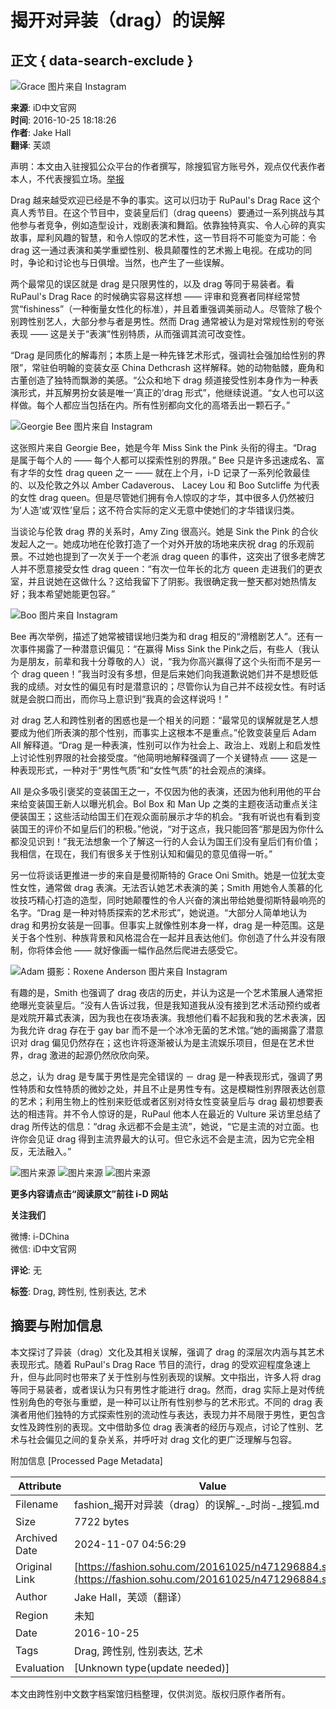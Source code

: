 # 揭开对异装（drag）的误解

## 正文 { data-search-exclude }


![Grace 图片来自 Instagram](https://img.mp.itc.cn/upload/20161025/3061a0a10a88489db3f36d695ffd4cba_th.jpeg)

**来源**: iD中文官网  
**时间**: 2016-10-25 18:18:26  
**作者**: Jake Hall  
**翻译**: 芙颂  

声明：本文由入驻搜狐公众平台的作者撰写，除搜狐官方账号外，观点仅代表作者本人，不代表搜狐立场。[举报](https://quan.sohu.com/q/545c9b6bf6c43b5569fe64a2)

Drag 越来越受欢迎已经是不争的事实。这可以归功于 RuPaul's Drag Race 这个真人秀节目。在这个节目中，变装皇后们（drag queens）要通过一系列挑战与其他参与者竞争，例如造型设计，戏剧表演和舞蹈。依靠独特真实、令人心碎的真实故事，犀利风趣的智慧，和令人惊叹的艺术性，这一节目将不可能变为可能：令 drag 这一通过表演和美学重塑性别、极具颠覆性的艺术搬上电视。在成功的同时，争论和讨论也与日俱增。当然，也产生了一些误解。

两个最常见的误区就是 drag 是只限男性的，以及 drag 等同于易装者。看 RuPaul's Drag Race 的时候确实容易这样想 —— 评审和竞赛者同样经常赞赏“fishiness”（一种衡量女性化的标准），并且着重强调美丽动人。尽管除了极个别跨性别艺人，大部分参与者是男性。然而 Drag 通常被认为是对常规性别的夸张表现 —— 这是关于“表演”性别特质，从而强调其流可改变性。

“Drag 是同质化的解毒剂；本质上是一种先锋艺术形式，强调社会强加给性别的界限”，常驻伯明翰的变装女巫 China Dethcrash 这样解释。她的动物骷髅，鹿角和古董创造了独特而飘渺的美感。“公众和地下 drag 频道接受性别本身作为一种表演形式，并瓦解男扮女装是唯一‘真正的’drag 形式”，他继续说道。“女人也可以这样做。每个人都应当包括在内。所有性别都向文化的高塔丢出一颗石子。”

![Georgie Bee 图片来自 Instagram](https://img.mp.itc.cn/upload/20161025/ee4eacd9bbe2495b97b9c9c01c9a9370_th.jpeg)

这张照片来自 Georgie Bee，她是今年 Miss Sink the Pink 头衔的得主。“Drag 是属于每个人的 —— 每个人都可以探索性别的界限。” Bee 只是许多迅速成名、富有才华的女性 drag queen 之一 —— 就在上个月，i-D 记录了一系列伦敦最佳的、以及伦敦之外以 Amber Cadaverous、 Lacey Lou 和 Boo Sutcliffe 为代表的女性 drag queen。但是尽管她们拥有令人惊叹的才华，其中很多人仍然被归为‘人造’或‘双性’皇后；这不符合实际的定义无意中使她们的才华错误归类。

当谈论与伦敦 drag 界的关系时，Amy Zing 很高兴。她是 Sink the Pink 的合伙发起人之一。她成功地在伦敦打造了一个对外开放的场地来庆祝 drag 的乐观前景。不过她也提到了一次关于一个老派 drag queen 的事件，这突出了很多老牌艺人并不愿意接受女性 drag queen：“有次一位年长的北方 queen 走进我们的更衣室，并且说她在这做什么？这给我留下了阴影。我很确定我一整天都对她热情友好；我本希望她能更包容。”

![Boo 图片来自 Instagram](https://img.mp.itc.cn/upload/20161025/ab9f89b6bd694af48281fe95bf934826_th.jpeg)

Bee 再次举例，描述了她常被错误地归类为和 drag 相反的“滑稽剧艺人”。还有一次事件揭露了一种潜意识偏见：“在赢得 Miss Sink the Pink之后，有些人（我认为是朋友，前辈和我十分尊敬的人）说，“我为你高兴赢得了这个头衔而不是另一个 drag queen！”我当时没有多想，但是后来她们向我道歉说她们并不是想贬低我的成绩。对女性的偏见有时是潜意识的；尽管你认为自己并不歧视女性。有时话就是会脱口而出，而你马上意识到“我真的会这样说吗！”

对 drag 艺人和跨性别者的困惑也是一个相关的问题：“最常见的误解就是艺人想要成为他们所表演的那个性别，而事实上这根本不是重点。”伦敦变装皇后 Adam All 解释道。“Drag 是一种表演，性别可以作为社会上、政治上、戏剧上和启发性上讨论性别界限的社会接受度。“他简明地解释强调了一个关键特点 —— 这是一种表现形式，一种对于“男性气质”和“女性气质”的社会观点的演绎。

All 是众多吸引褒奖的变装国王之一，不仅因为他的表演，还因为他利用他的平台来给变装国王新人以曝光机会。Bol Box 和 Man Up 之类的主题夜活动重点关注便装国王；这些活动给国王们在观众面前展示才华的机会。“我有听说也有看到变装国王的评价不如皇后们的积极。”他说，“对于这点，我只能回答“那是因为你什么都没见识到！”我无法想象一个了解这一行的人会认为国王们没有皇后们有价值；我相信，在现在，我们有很多关于性别认知和偏见的意见值得一听。”

另一位将谈话更推进一步的来自是曼彻斯特的 Grace Oni Smith。她是一位犹太变性女性，通常做 drag 表演。无法否认她艺术表演的美；Smith 用她令人羡慕的化妆技巧精心打造的造型，同时她颠覆性的令人兴奋的演出带给她曼彻斯特最响亮的名字。“Drag 是一种对特质探索的艺术形式”，她说道。“大部分人简单地认为 drag 和男扮女装是一回事。但事实上就像性别本身一样，drag 是一种范围。这是关于各个性别、种族背景和风格混合在一起并且表达他们。你创造了什么并没有限制，你将体会他 —— 就好像画一幅作品然后爬进去感受它。

![Adam 摄影：Roxene Anderson 图片来自 Instagram](https://img.mp.itc.cn/upload/20161025/ab3539188891406ebb54093a41a395d9_th.jpeg)

有趣的是，Smith 也强调了 drag 夜店的历史，并认为这是一个艺术策展人通常拒绝曝光变装皇后。“没有人告诉过我，但是我知道我从没有接到艺术活动预约或者是戏院开幕式表演，因为我也在夜场表演。我想他们看不起我和我的艺术表演，因为我允许 drag 存在于 gay bar 而不是一个冰冷无菌的艺术馆。”她的画揭露了潜意识对 drag 偏见仍然存在；这也许将逐渐被认为是主流娱乐项目，但是在艺术世界，drag 激进的起源仍然欣欣向荣。

总之，认为 drag 是专属于男性是完全错误的 － drag 是一种表现形式，强调了男性特质和女性特质的微妙之处，并且不止是男性专有。这是模糊性别界限表达创意的艺术；利用生物上的性别来贬低或者区别对待女性变装皇后与 drag 最初想要表达的相违背。并不令人惊讶的是，RuPaul 他本人在最近的 Vulture 采访里总结了 drag 所传达的信息：“drag 永远都不会是主流”，她说，“它是主流的对立面。也许你会见证 drag 得到主流界最大的认可。但它永远不会是主流，因为它完全相反，无法融入。”

![图片来源](https://img.mp.itc.cn/upload/20161025/2834011532da43d6b55df185e1f334bb_th.jpeg)
![图片来源](https://img.mp.itc.cn/upload/20161025/091bc557124e458f9e10a026ad9050b9_th.jpeg)
![图片来源](https://img.mp.itc.cn/upload/20161025/69bcb4fa38474adb84d5c13d1b6fb6c7_th.jpeg)

**更多内容请点击“阅读原文”前往 i-D 网站**

**关注我们**

微博: i-DChina  
微信: iD中文官网  

**评论**: 无

**标签**: Drag, 跨性别, 性别表达, 艺术

## 摘要与附加信息

<!-- tcd_abstract -->
本文探讨了异装（drag）文化及其相关误解，强调了 drag 的深层次内涵与其艺术表现形式。随着 RuPaul's Drag Race 节目的流行，drag 的受欢迎程度急速上升，但与此同时也带来了关于性别与性别表现的误解。文中指出，许多人将 drag 等同于易装者，或者误认为只有男性才能进行 drag。然而，drag 实际上是对传统性别角色的夸张与重塑，是一种可以让所有性别参与的艺术形式。不同的 drag 表演者用他们独特的方式探索性别的流动性与表达，表现力并不局限于男性，更包含女性及跨性别的表现。文中借助多位 drag 表演者的经历与观点，讨论了性别、艺术与社会偏见之间的复杂关系，并呼吁对 drag 文化的更广泛理解与包容。
<!-- tcd_abstract_end -->

附加信息 [Processed Page Metadata]

| Attribute       | Value                                  |
|-----------------|----------------------------------------|
| Filename        | fashion_揭开对异装（drag）的误解_-_时尚-_搜狐.md                             |
| Size            | 7722 bytes                           |
| Archived Date   | 2024-11-07 04:56:29                             |
| Original Link   | [https://fashion.sohu.com/20161025/n471296884.shtml](https://fashion.sohu.com/20161025/n471296884.shtml)                       |
| Author          | Jake Hall，芙颂（翻译）                               |
| Region          | 未知                               |
| Date            | 2016-10-25                                 |
| Tags            | Drag, 跨性别, 性别表达, 艺术                                 |
| Evaluation            | [Unknown type(update needed)]                                 |
<!-- tcd_table_end -->

本文由跨性别中文数字档案馆归档整理，仅供浏览。版权归原作者所有。
